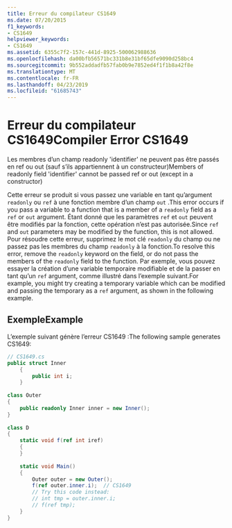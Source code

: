 ```yaml
---
title: Erreur du compilateur CS1649
ms.date: 07/20/2015
f1_keywords:
- CS1649
helpviewer_keywords:
- CS1649
ms.assetid: 6355c7f2-157c-441d-8925-500062988636
ms.openlocfilehash: da00bfb56571bc331b8e31bf65dfe9090d258bc4
ms.sourcegitcommit: 9b552addadfb57fab0b9e7852ed4f1f1b8a42f8e
ms.translationtype: MT
ms.contentlocale: fr-FR
ms.lasthandoff: 04/23/2019
ms.locfileid: "61685743"
---
```

# <a name="compiler-error-cs1649"></a><span data-ttu-id="4a1c4-102">Erreur du compilateur CS1649</span><span class="sxs-lookup"><span data-stu-id="4a1c4-102">Compiler Error CS1649</span></span>
<span data-ttu-id="4a1c4-103">Les membres d’un champ readonly 'identifier' ne peuvent pas être passés en ref ou out (sauf s’ils appartiennent à un constructeur)</span><span class="sxs-lookup"><span data-stu-id="4a1c4-103">Members of readonly field 'identifier' cannot be passed ref or out (except in a constructor)</span></span>  
  
 <span data-ttu-id="4a1c4-104">Cette erreur se produit si vous passez une variable en tant qu’argument `readonly` ou `ref` à une fonction membre d’un champ `out` .</span><span class="sxs-lookup"><span data-stu-id="4a1c4-104">This error occurs if you pass a variable to a function that is a member of a `readonly` field as a `ref` or `out` argument.</span></span> <span data-ttu-id="4a1c4-105">Étant donné que les paramètres `ref` et `out` peuvent être modifiés par la fonction, cette opération n’est pas autorisée.</span><span class="sxs-lookup"><span data-stu-id="4a1c4-105">Since `ref` and `out` parameters may be modified by the function, this is not allowed.</span></span> <span data-ttu-id="4a1c4-106">Pour résoudre cette erreur, supprimez le mot clé `readonly` du champ ou ne passez pas les membres du champ `readonly` à la fonction.</span><span class="sxs-lookup"><span data-stu-id="4a1c4-106">To resolve this error, remove the `readonly` keyword on the field, or do not pass the members of the `readonly` field to the function.</span></span> <span data-ttu-id="4a1c4-107">Par exemple, vous pouvez essayer la création d’une variable temporaire modifiable et de la passer en tant qu’un `ref` argument, comme illustré dans l’exemple suivant.</span><span class="sxs-lookup"><span data-stu-id="4a1c4-107">For example, you might try creating a temporary variable which can be modified and passing the temporary as a `ref` argument, as shown in the following example.</span></span>  
  
## <a name="example"></a><span data-ttu-id="4a1c4-108">Exemple</span><span class="sxs-lookup"><span data-stu-id="4a1c4-108">Example</span></span>  
 <span data-ttu-id="4a1c4-109">L’exemple suivant génère l’erreur CS1649 :</span><span class="sxs-lookup"><span data-stu-id="4a1c4-109">The following sample generates CS1649:</span></span>  
  
```csharp  
// CS1649.cs  
public struct Inner  
    {  
        public int i;  
    }  
  
class Outer  
{  
    public readonly Inner inner = new Inner();  
}  
  
class D  
{  
    static void f(ref int iref)  
    {  
    }  
  
    static void Main()  
    {  
        Outer outer = new Outer();   
        f(ref outer.inner.i);  // CS1649  
        // Try this code instead:  
        // int tmp = outer.inner.i;  
        // f(ref tmp);  
    }  
}  
```
